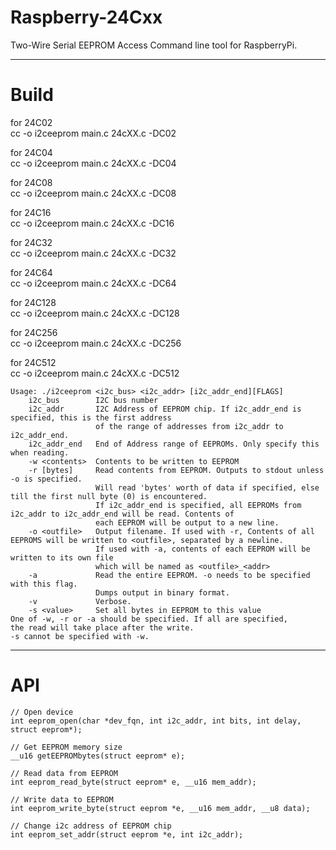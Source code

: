 # Raspberry-24Cxx

Two-Wire Serial EEPROM Access Command line tool for RaspberryPi.   

---

# Build
for 24C02   
cc -o i2ceeprom main.c 24cXX.c -DC02

for 24C04   
cc -o i2ceeprom main.c 24cXX.c -DC04

for 24C08   
cc -o i2ceeprom main.c 24cXX.c -DC08

for 24C16   
cc -o i2ceeprom main.c 24cXX.c -DC16

for 24C32   
cc -o i2ceeprom main.c 24cXX.c -DC32

for 24C64   
cc -o i2ceeprom main.c 24cXX.c -DC64

for 24C128   
cc -o i2ceeprom main.c 24cXX.c -DC128

for 24C256   
cc -o i2ceeprom main.c 24cXX.c -DC256

for 24C512   
cc -o i2ceeprom main.c 24cXX.c -DC512

```
Usage: ./i2ceeprom <i2c_bus> <i2c_addr> [i2c_addr_end][FLAGS]
    i2c_bus        I2C bus number
    i2c_addr       I2C Address of EEPROM chip. If i2c_addr_end is specified, this is the first address
                   of the range of addresses from i2c_addr to i2c_addr_end.
    i2c_addr_end   End of Address range of EEPROMs. Only specify this  when reading.
    -w <contents>  Contents to be written to EEPROM
    -r [bytes]     Read contents from EEPROM. Outputs to stdout unless -o is specified.
                   Will read 'bytes' worth of data if specified, else till the first null byte (0) is encountered.
                   If i2c_addr_end is specified, all EEPROMs from i2c_addr to i2c_addr_end will be read. Contents of
                   each EEPROM will be output to a new line.
    -o <outfile>   Output filename. If used with -r, Contents of all EEPROMS will be written to <outfile>, separated by a newline.
                   If used with -a, contents of each EEPROM will be written to its own file
                   which will be named as <outfile>_<addr>
    -a             Read the entire EEPROM. -o needs to be specified with this flag.
                   Dumps output in binary format.
    -v             Verbose.
    -s <value>     Set all bytes in EEPROM to this value
One of -w, -r or -a should be specified. If all are specified,
the read will take place after the write.
-s cannot be specified with -w.
```

---

# API

```
// Open device
int eeprom_open(char *dev_fqn, int i2c_addr, int bits, int delay, struct eeprom*);

// Get EEPROM memory size
__u16 getEEPROMbytes(struct eeprom* e);

// Read data from EEPROM
int eeprom_read_byte(struct eeprom* e, __u16 mem_addr);

// Write data to EEPROM
int eeprom_write_byte(struct eeprom *e, __u16 mem_addr, __u8 data);

// Change i2c address of EEPROM chip
int eeprom_set_addr(struct eeprom *e, int i2c_addr);
```

